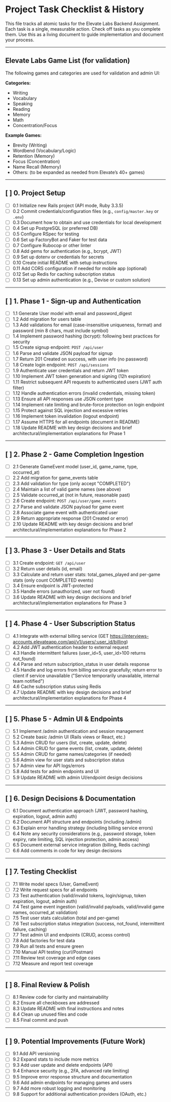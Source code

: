 # Project Task Checklist & History

This file tracks all atomic tasks for the Elevate Labs Backend Assignment. Each task is a single, measurable action. Check off tasks as you complete them. Use this as a living document to guide implementation and document your process.

---

## Elevate Labs Game List (for validation)

The following games and categories are used for validation and admin UI:

**Categories:**

- Writing
- Vocabulary
- Speaking
- Reading
- Memory
- Math
- Concentration/Focus

**Example Games:**

- Brevity (Writing)
- Wordbend (Vocabulary/Logic)
- Retention (Memory)
- Focus (Concentration)
- Name Recall (Memory)
- Others: (to be expanded as needed from Elevate’s 40+ games)

---

## [ ] 0. Project Setup

- [ ] 0.1 Initialize new Rails project (API mode, Ruby 3.3.5)
- [ ] 0.2 Commit credentials/configuration files (e.g., `config/master.key` or `.env`)
- [ ] 0.3 Document how to obtain and use credentials for local development
- [ ] 0.4 Set up PostgreSQL (or preferred DB)
- [ ] 0.5 Configure RSpec for testing
- [ ] 0.6 Set up FactoryBot and Faker for test data
- [ ] 0.7 Configure Rubocop or other linter
- [ ] 0.8 Add gems for authentication (e.g., bcrypt, JWT)
- [ ] 0.9 Set up dotenv or credentials for secrets
- [ ] 0.10 Create initial README with setup instructions
- [ ] 0.11 Add CORS configuration if needed for mobile app (optional)
- [ ] 0.12 Set up Redis for caching subscription status
- [ ] 0.13 Set up admin authentication (e.g., Devise or custom solution)

---

## [ ] 1. Phase 1 - Sign-up and Authentication

- [ ] 1.1 Generate User model with email and password_digest
- [ ] 1.2 Add migration for users table
- [ ] 1.3 Add validations for email (case-insensitive uniqueness, format) and password (min 8 chars, must include symbol)
- [ ] 1.4 Implement password hashing (bcrypt): following best practices for security
- [ ] 1.5 Create signup endpoint: `POST /api/user`
- [ ] 1.6 Parse and validate JSON payload for signup
- [ ] 1.7 Return 201 Created on success, with user info (no password)
- [ ] 1.8 Create login endpoint: `POST /api/sessions`
- [ ] 1.9 Authenticate user credentials and return JWT token
- [ ] 1.10 Implement JWT token generation and signing (12h expiration)
- [ ] 1.11 Restrict subsequent API requests to authenticated users (JWT auth filter)
- [ ] 1.12 Handle authentication errors (invalid credentials, missing token)
- [ ] 1.13 Ensure all API responses use JSON content type
- [ ] 1.14 Implement rate limiting and brute-force protection on login endpoint
- [ ] 1.15 Protect against SQL injection and excessive retries
- [ ] 1.16 Implement token invalidation (logout endpoint)
- [ ] 1.17 Assume HTTPS for all endpoints (document in README)
- [ ] 1.18 Update README with key design decisions and brief architectural/implementation explanations for Phase 1

---

## [ ] 2. Phase 2 - Game Completion Ingestion

- [ ] 2.1 Generate GameEvent model (user_id, game_name, type, occurred_at)
- [ ] 2.2 Add migration for game_events table
- [ ] 2.3 Add validation for type (only accept "COMPLETED")
- [ ] 2.4 Maintain a list of valid game names (see above)
- [ ] 2.5 Validate occurred_at (not in future, reasonable past)
- [ ] 2.6 Create endpoint: `POST /api/user/game_events`
- [ ] 2.7 Parse and validate JSON payload for game event
- [ ] 2.8 Associate game event with authenticated user
- [ ] 2.9 Return appropriate response (201 Created or error)
- [ ] 2.10 Update README with key design decisions and brief architectural/implementation explanations for Phase 2

---

## [ ] 3. Phase 3 - User Details and Stats

- [ ] 3.1 Create endpoint: `GET /api/user`
- [ ] 3.2 Return user details (id, email)
- [ ] 3.3 Calculate and return user stats: total_games_played and per-game stats (only count COMPLETED events)
- [ ] 3.4 Ensure endpoint is JWT-protected
- [ ] 3.5 Handle errors (unauthorized, user not found)
- [ ] 3.6 Update README with key design decisions and brief architectural/implementation explanations for Phase 3

---

## [ ] 4. Phase 4 - User Subscription Status

- [ ] 4.1 Integrate with external billing service (GET https://interviews-accounts.elevateapp.com/api/v1/users/:user_id/billing)
- [ ] 4.2 Add JWT authentication header to external request
- [ ] 4.3 Handle intermittent failures (user_id=5, user_id>100 returns not_found)
- [ ] 4.4 Parse and return subscription_status in user details response
- [ ] 4.5 Handle and log errors from billing service gracefully; return error to client if service unavailable ("Service temporarily unavailable, internal team notified")
- [ ] 4.6 Cache subscription status using Redis
- [ ] 4.7 Update README with key design decisions and brief architectural/implementation explanations for Phase 4

---

## [ ] 5. Phase 5 - Admin UI & Endpoints

- [ ] 5.1 Implement /admin authentication and session management
- [ ] 5.2 Create basic /admin UI (Rails views or React, etc.)
- [ ] 5.3 Admin CRUD for users (list, create, update, delete)
- [ ] 5.4 Admin CRUD for game events (list, create, update, delete)
- [ ] 5.5 Admin CRUD for game names/categories (if needed)
- [ ] 5.6 Admin view for user stats and subscription status
- [ ] 5.7 Admin view for API logs/errors
- [ ] 5.8 Add tests for admin endpoints and UI
- [ ] 5.9 Update README with admin UI/endpoint design decisions

---

## [ ] 6. Design Decisions & Documentation

- [ ] 6.1 Document authentication approach (JWT, password hashing, expiration, logout, admin auth)
- [ ] 6.2 Document API structure and endpoints (including /admin)
- [ ] 6.3 Explain error handling strategy (including billing service errors)
- [ ] 6.4 Note any security considerations (e.g., password storage, token expiry, rate limiting, SQL injection protection, admin access)
- [ ] 6.5 Document external service integration (billing, Redis caching)
- [ ] 6.6 Add comments in code for key design decisions

---

## [ ] 7. Testing Checklist

- [ ] 7.1 Write model specs (User, GameEvent)
- [ ] 7.2 Write request specs for all endpoints
- [ ] 7.3 Test authentication (valid/invalid tokens, login/signup, token expiration, logout, admin auth)
- [ ] 7.4 Test game event ingestion (valid/invalid payloads, valid/invalid game names, occurred_at validation)
- [ ] 7.5 Test user stats calculation (total and per-game)
- [ ] 7.6 Test subscription status integration (success, not_found, intermittent failure, caching)
- [ ] 7.7 Test admin UI and endpoints (CRUD, access control)
- [ ] 7.8 Add factories for test data
- [ ] 7.9 Run all tests and ensure green
- [ ] 7.10 Manual API testing (curl/Postman)
- [ ] 7.11 Review test coverage and edge cases
- [ ] 7.12 Measure and report test coverage

---

## [ ] 8. Final Review & Polish

- [ ] 8.1 Review code for clarity and maintainability
- [ ] 8.2 Ensure all checkboxes are addressed
- [ ] 8.3 Update README with final instructions and notes
- [ ] 8.4 Clean up unused files and code
- [ ] 8.5 Final commit and push

---

## [ ] 9. Potential Improvements (Future Work)

- [ ] 9.1 Add API versioning
- [ ] 9.2 Expand stats to include more metrics
- [ ] 9.3 Add user update and delete endpoints (API)
- [ ] 9.4 Enhance security (e.g., 2FA, advanced rate limiting)
- [ ] 9.5 Improve error response structure and documentation
- [ ] 9.6 Add admin endpoints for managing games and users
- [ ] 9.7 Add more robust logging and monitoring
- [ ] 9.8 Support for additional authentication providers (OAuth, etc.)
